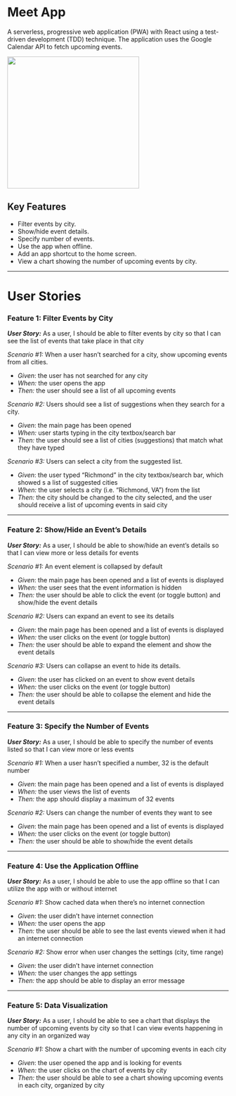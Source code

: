 # Meet App

A serverless, progressive web application (PWA) with React using a
test-driven development (TDD) technique. The application uses the Google
Calendar API to fetch upcoming events.

<img height="300" src="https://laurashy.github.io/portfolio-website/img/meet-app.gif">

## Key Features 

- Filter events by city.
- Show/hide event details.
- Specify number of events.
- Use the app when offline.
- Add an app shortcut to the home screen.
- View a chart showing the number of upcoming events by city.

---

# User Stories

### Feature 1: Filter Events by City

***User Story:*** As a user, I should be able to filter events by city so that I can see the list of events that take place in that city

*Scenario #1:* When a user hasn’t searched for a city, show upcoming events from all cities.
- *Given*: the user has not searched for any city
- *When:* the user opens the app
- *Then:* the user should see a list of all upcoming events

*Scenario #2:* Users should see a list of suggestions when they search for a city.
- *Given*: the main page has been opened
- *When:* user starts typing in the city textbox/search bar
- *Then:* the user should see a list of cities (suggestions) that match what they have typed

*Scenario #3:* Users can select a city from the suggested list.
- *Given*: the user typed “Richmond” in the city textbox/search bar, which showed s a list of suggested cities
- *When:* the user selects a city (i.e. “Richmond, VA”) from the list
- *Then:* the city should be changed to the city selected, and the user should receive a list of upcoming events in said city

---

### Feature 2: Show/Hide an Event’s Details

***User Story:*** As a user, I should be able to show/hide an event’s details so that I can view more or less details for events

*Scenario #1:* An event element is collapsed by default
- *Given*: the main page has been opened and a list of events is displayed
- *When:* the user sees that the event information is hidden
- *Then:* the user should be able to click the event (or toggle button) and show/hide the event details

*Scenario #2:* Users can expand an event to see its details
- *Given*: the main page has been opened and a list of events is displayed
- *When:* the user clicks on the event (or toggle button)
- *Then:* the user should be able to expand the element and show the event details

*Scenario #3:* Users can collapse an event to hide its details.
- *Given*: the user has clicked on an event to show event details
- *When:* the user clicks on the event (or toggle button)
- *Then:* the user should be able to collapse the element and hide the event details

---

### Feature 3: Specify the Number of Events

***User Story:*** As a user, I should be able to specify the number of events listed so that I can view more or less events 

*Scenario #1:* When a user hasn’t specified a number, 32 is the default number
- *Given*: the main page has been opened and a list of events is displayed
- *When:* the user views the list of events
- *Then:* the app should display a maximum of 32 events

*Scenario #2:* Users can change the number of events they want to see
- *Given*: the main page has been opened and a list of events is displayed
- *When:* the user clicks on the event (or toggle button)
- *Then:* the user should be able to show/hide the event details

---

### Feature 4: Use the Application Offline 

***User Story:*** As a user, I should be able to use the app offline so that I can utilize the app with or without internet

*Scenario #1:* Show cached data when there’s no internet connection
- *Given*: the user didn’t have internet connection
- *When:* the user opens the app
- *Then:* the user should be able to see the last events viewed when it had an internet connection

*Scenario #2:* Show error when user changes the settings (city, time range)
- *Given*: the user didn’t have internet connection
- *When:* the user changes the app settings 
- *Then:* the app should be able to display an error message

---

### Feature 5: Data Visualization 

***User Story:*** As a user, I should be able to see a chart that displays the number of upcoming events by city so that I can view events happening in any city in an organized way

*Scenario #1:* Show a chart with the number of upcoming events in each city
- *Given*: the user opened the app and is looking for events
- *When:* the user clicks on the chart of events by city
- *Then:* the user should be able to see a chart showing upcoming events in each city, organized by city 
